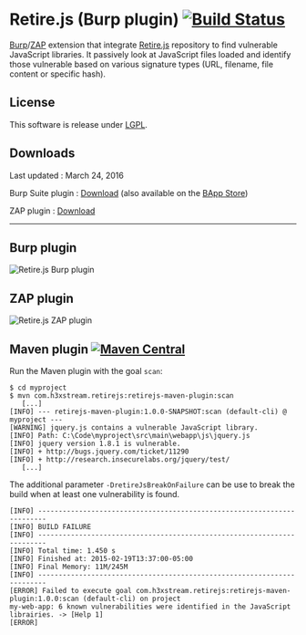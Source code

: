 # Retire.js (Burp plugin) [![Build Status](https://travis-ci.org/h3xstream/burp-retire-js.png)](https://travis-ci.org/h3xstream/burp-retire-js)

[Burp](http://portswigger.net/burp/)/[ZAP](https://www.owasp.org/index.php/OWASP_Zed_Attack_Proxy_Project) extension that integrate [Retire.js](https://github.com/bekk/retire.js) repository to find vulnerable JavaScript libraries. It passively look at JavaScript files loaded and identify those vulnerable based on various signature types (URL, filename, file content or specific hash).

## License

This software is release under [LGPL](http://www.gnu.org/licenses/lgpl.html).

## Downloads

Last updated : March 24, 2016

Burp Suite plugin : [Download](https://raw.githubusercontent.com/h3xstream/burp-retire-js/gh-pages/releases/burp/burp-retire-js-3.jar) (also available on the [BApp Store](https://pro.portswigger.net/bappstore/ShowBappDetails.aspx?uuid=36238b534a78494db9bf2d03f112265c))

ZAP plugin : [Download](https://raw.githubusercontent.com/h3xstream/burp-retire-js/gh-pages/releases/zap/retirejs-alpha-3.zap)


--------------------------

## Burp plugin

![Retire.js Burp plugin](https://raw.githubusercontent.com/h3xstream/burp-retire-js/gh-pages/screenshots/screenshot_burp_plugin.png)

## ZAP plugin

![Retire.js ZAP plugin](https://raw.githubusercontent.com/h3xstream/burp-retire-js/gh-pages/screenshots/screenshot_zap_plugin.png)

## Maven plugin [![Maven Central](https://maven-badges.herokuapp.com/maven-central/com.h3xstream.retirejs/retirejs-maven-plugin/badge.svg)](http://search.maven.org/#search%7Cga%7C1%7Cg%3A%22com.h3xstream.retirejs%22%20a%3A%22retirejs-maven-plugin%22)

Run the Maven plugin with the goal `scan`:

    $ cd myproject
    $ mvn com.h3xstream.retirejs:retirejs-maven-plugin:scan
       [...]
    [INFO] --- retirejs-maven-plugin:1.0.0-SNAPSHOT:scan (default-cli) @ myproject ---
    [WARNING] jquery.js contains a vulnerable JavaScript library.
    [INFO] Path: C:\Code\myproject\src\main\webapp\js\jquery.js
    [INFO] jquery version 1.8.1 is vulnerable.
    [INFO] + http://bugs.jquery.com/ticket/11290
    [INFO] + http://research.insecurelabs.org/jquery/test/
       [...]

The additional parameter `-DretireJsBreakOnFailure` can be use to break the build when at least one vulnerability is found.

    [INFO] ------------------------------------------------------------------------
    [INFO] BUILD FAILURE
    [INFO] ------------------------------------------------------------------------
    [INFO] Total time: 1.450 s
    [INFO] Finished at: 2015-02-19T13:37:00-05:00
    [INFO] Final Memory: 11M/245M
    [INFO] ------------------------------------------------------------------------
    [ERROR] Failed to execute goal com.h3xstream.retirejs:retirejs-maven-plugin:1.0.0:scan (default-cli) on project
    my-web-app: 6 known vulnerabilities were identified in the JavaScript librairies. -> [Help 1]
    [ERROR]

